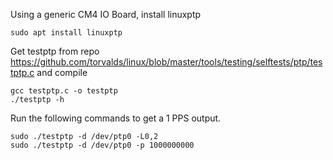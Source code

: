 Using a generic CM4 IO Board, install linuxptp

```
sudo apt install linuxptp
```
Get testptp from repo https://github.com/torvalds/linux/blob/master/tools/testing/selftests/ptp/testptp.c and compile
```
gcc testptp.c -o testptp
./testptp -h
```
Run the following commands to get a 1 PPS output.
```
sudo ./testptp -d /dev/ptp0 -L0,2
sudo ./testptp -d /dev/ptp0 -p 1000000000
```

